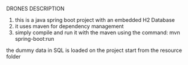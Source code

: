 DRONES DESCRIPTION 

1. this is a java spring boot project with an embedded H2 Database
2. it uses maven for dependency management
3. simply compile and run it with the maven using the command: mvn spring-boot:run

the dummy data in SQL is loaded on the project start from the resource folder
 